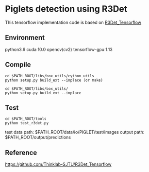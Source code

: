 # Piglets detection using R3Det
This tensorflow implementation code is based on [R3Det_Tensorflow](https://github.com/Thinklab-SJTU/R3Det_Tensorflow)


## Environment
python3.6
cuda 10.0
opencv(cv2)
tensorflow-gpu 1.13



## Compile
```
cd $PATH_ROOT/libs/box_utils/cython_utils
python setup.py build_ext --inplace (or make)

cd $PATH_ROOT/libs/box_utils/
python setup.py build_ext --inplace
```


## Test
```
cd $PATH_ROOT/tools
python test_r3det.py 
```
test data path: $PATH_ROOT/data/io/PIGLET/test/images
output path: $PATH_ROOT/output/predictions


## Reference
https://github.com/Thinklab-SJTU/R3Det_Tensorflow
